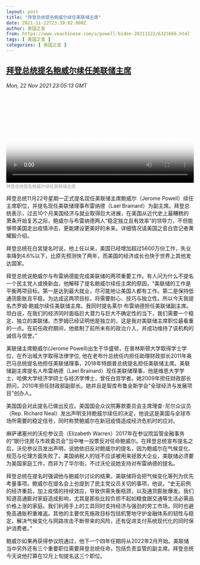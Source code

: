 ```yaml
---
layout: post
title: "拜登总统提名鲍威尔续任美联储主席"
date: 2021-11-22T23:39:02.000Z
author: 美国之音
from: https://www.voachinese.com/a/powell-biden-20211122/6323666.html
tags: [ 美国之音 ]
categories: [ 美国之音 ]
---
```

<!--1637624342000-->
[拜登总统提名鲍威尔续任美联储主席](https://www.voachinese.com/a/powell-biden-20211122/6323666.html)
------

<div>
<div><i>Mon, 22 Nov 2021 23:05:13 GMT</i></div><video poster="https://images.weserv.nl?url=gdb.voanews.com/7b907d0b-50e5-4d7f-a7de-6cc2a2cfc70f_tv_r1_s_w900.jpg" src="https://av.voanews.com/Videoroot/Pangeavideo/2021/11/7/7b/7b907d0b-50e5-4d7f-a7de-6cc2a2cfc70f_240p.mp4" style="width:100%" controls></video><div><small style="color: #999;">拜登总统提名鲍威尔续任美联储主席</small></div><p>拜登总统11月22号星期一正式提名现任美联储主席鲍威尔（Jerome Powell）续任主席职位，并提名现任美联储理事布雷纳德（Lael Brainard）为副主席。拜登总统表示，过去10个月美国经济与就业取得巨大进展，在美国从近代史上最糟糕的萧条开始复苏之际，鲍威尔与布雷纳德两人“稳定独立且有效率”的领导力，不但能够带美国走出疫情冲击，更能建设更美好的未来。详细情况请美国之音白宫记者黄耀毅介绍。</p><p>拜登总统在白宮提名时说，他上任以来，美国已经增加超过5600万份工作，失业率降到4.6%以下，比原先预测快了两年，而美国的经济成长也快于世界上其他发达国家。</p><p>拜登总统说鲍威尔与布雷纳德能完成美联储的两项重要工作。有人问为什么不提名一个民主党人或换新血，他解释了提名鲍威尔续任主席的原因，“美联储的工作是平衡两项目标。第一是达到最大就业，尽可能地让美国人都有工作。第二是保持低通货膨胀且平稳。为达成这两项目标，将需要耐心、技巧与独立性。所以今天我提名杰罗姆·鲍威尔续任美联储主席。我同时提名莱尔·布雷纳德担任美联储副主席。坦白说，在我们的经济同时面临巨大潜力与巨大不确定性的当下，我们需要一个稳定、独立的美联储。杰罗姆已经证明他是独立的，这是我对美联储主席职位最看重的一点。在前任政府期间，他抵制了前所未有的政治介入，并成功维持了该机构的诚信与信誉。” </p><p>美联储主席鲍威尔(Jerome Powell)出生于华盛顿，在普林斯顿大学取得学士学位，在乔治城大学取得法律学位, 他在老布什总统任内担任助理财政部长2011年奥巴马总统提名他担任美联储理事，2018年特朗普总统提名担任美联储主席。美联储副主席提名人布雷纳德（Lael Brainard）现任美联储理事，他是维思大学学士，哈佛大学经济学硕士与经济学博士，曾任白宫学者。她2009年担任财政部长顾问，2010年担任财政部副部长。她并且是智库布鲁金斯学会“全球经济与发展项目”创办人。</p><p>美国国会对此提名已做出反应。美国国会众议院筹款委员会主席理查･尼尔众议员（Rep. Richard Neal）发出声明支持鲍威尔续任的决定，他说这是美国与全球市场所需要的稳定信号，同时称赞鲍威尔在新冠疫情造成经济危机时的应对。</p><p>麻萨诸塞州的沃伦参议员（Elizabeth Warren）2017年在参议院监管金融事务的“银行住房与市政委员会”当中唯一投票反对任命鲍威尔。在拜登总统宣布提名之后，沃伦参议员发出声明，说她依旧反对鲍威尔的提名，因为鲍威尔在气候变化、规范与伦理方面失败了。美国纳税人的钱不应该被用来拯救大企业，美联储必须要为美国家庭工作，而非为了华尔街，不过沃伦说她支持对布雷纳德的提名。</p><p>拜登总统在提名时强调他与鲍威尔讨论的结果，美联储将会把气候变化等列为优先考量事项。鲍威尔在提名会上也提到了民主党议员关切的事项，他说，“史无前例的经济重启，加上疫情的持续效应，导致供需失衡瓶颈，以及通货膨胀爆发。我们知道高通膨对家庭造成影响，尤其是那些比较负担不起如粮食跟交通等生活必需品价格上涨的家庭。我们利用手上的工具同时支持经济与强劲的劳工市场，同时也避免高通胀积重难返。其他的主要优先施政目标包括机警地守护金融体系的韧性与稳定，解决气候变化与网路攻击不断带来的风险，还有促进支付系统现代化的同时保护消费者。” </p><p>鲍威尔如果再获得参议院通过，他下一个四年任期将从2022年2月开始。美联储当中另外还有三个重要职位需要拜登总统任命，包括负责监管的副主席。拜登总统今天说他打算在12月上旬提名这三个职位。</p>
</div>
